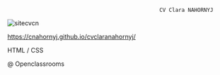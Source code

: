                                                     CV Clara NAHORNYJ

![sitecvcn](https://user-images.githubusercontent.com/50677355/76623932-a50cb680-6534-11ea-9268-27ec5442be68.png)

https://cnahornyj.github.io/cvclaranahornyj/

HTML / CSS 

@ Openclassrooms
